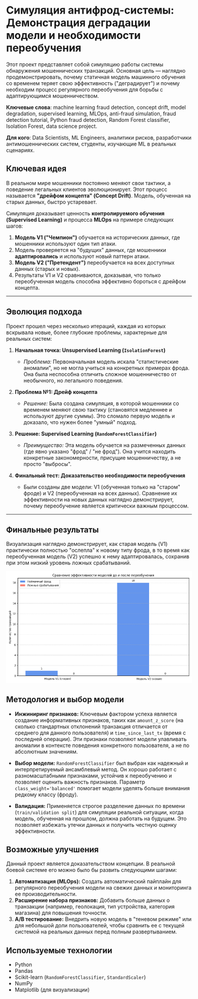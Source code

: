 # Симуляция антифрод-системы: Демонстрация деградации модели и необходимости переобучения

Этот проект представляет собой симуляцию работы системы обнаружения мошеннических транзакций. Основная цель — наглядно продемонстрировать, почему статичная модель машинного обучения со временем теряет свою эффективность ("деградирует") и почему необходим процесс регулярного переобучения для борьбы с адаптирующимся мошенничеством.

**Ключевые слова**: machine learning fraud detection, concept drift, model degradation, supervised learning, MLOps, anti-fraud simulation, fraud detection tutorial, Python fraud detection, Random Forest classifier, Isolation Forest, data science project.

**Для кого**: Data Scientists, ML Engineers, аналитики рисков, разработчики антимошеннических систем, студенты, изучающие ML в реальных сценариях.

## Ключевая идея

В реальном мире мошенники постоянно меняют свои тактики, а поведение легальных клиентов эволюционирует. Этот процесс называется **"дрейфом концепта" (Concept Drift)**. Модель, обученная на старых данных, быстро устаревает.

Симуляция доказывает ценность **контролируемого обучения (Supervised Learning)** и процесса **MLOps** на примере следующих шагов:
1.  **Модель V1 ("Чемпион")** обучается на исторических данных, где мошенники используют один тип атаки.
2.  Модель проверяется на "будущих" данных, где мошенники **адаптировались** и используют новый паттерн атаки.
3.  **Модель V2 ("Претендент")** переобучается на всех доступных данных (старых и новых).
4.  Результаты V1 и V2 сравниваются, доказывая, что только переобученная модель способна эффективно бороться с дрейфом концепта.

---

## Эволюция подхода

Проект прошел через несколько итераций, каждая из которых вскрывала новые, более глубокие проблемы, характерные для реальных систем:

1.  **Начальная точка: Unsupervised Learning (`IsolationForest`)**
    *   *Проблема:* Первоначальная модель искала "статистические аномалии", но не могла учиться на конкретных примерах фрода. Она была неспособна отличить сложное мошенничество от необычного, но легального поведения.

2.  **Проблема №1: Дрейф концепта**
    *   *Решение:* Была создана симуляция, в которой мошенники со временем меняют свою тактику (становятся медленнее и используют другие суммы). Это сломало первую модель и доказало, что нужен более "умный" подход.

3.  **Решение: Supervised Learning (`RandomForestClassifier`)**
    *   *Преимущество:* Эта модель обучается на размеченных данных (где явно указано "фрод" / "не фрод"). Она учится находить конкретные закономерности, присущие мошенничеству, а не просто "выбросы".

4.  **Финальный тест: Доказательство необходимости переобучения**
    *   Были созданы две модели: V1 (обученная только на "старом" фроде) и V2 (переобученная на всех данных). Сравнение их эффективности на новых данных наглядно демонстрирует, почему переобучение является критически важным процессом.

---

## Финальные результаты

Визуализация наглядно демонстрирует, как старая модель (V1) практически полностью "ослепла" к новому типу фрода, в то время как переобученная модель (V2) успешно к нему адаптировалась, сохранив при этом низкий уровень ложных срабатываний.

![Сравнение эффективности моделей](model_comparison.png)

## Методология и выбор модели

-   **Инжиниринг признаков:** Ключевым фактором успеха является создание информативных признаков, таких как `amount_z_score` (на сколько стандартных отклонений транзакция отличается от среднего для данного пользователя) и `time_since_last_tx` (время с последней операции). Эти признаки позволяют модели улавливать аномалии в контексте поведения конкретного пользователя, а не по абсолютным значениям.

-   **Выбор модели:** `RandomForestClassifier` был выбран как надежный и интерпретируемый ансамблевый метод. Он хорошо работает с разномасштабными признаками, устойчив к переобучению и позволяет оценить важность признаков. Параметр `class_weight='balanced'` помогает модели уделять больше внимания редкому классу (фроду).

-   **Валидация:** Применяется строгое разделение данных по времени (`train/validation split`) для симуляции реальной ситуации, когда модель, обученная на прошлом, должна работать на будущем. Это позволяет избежать утечки данных и получить честную оценку эффективности.

## Возможные улучшения

Данный проект является доказательством концепции. В реальной боевой системе его можно было бы развить следующими шагами:
1.  **Автоматизация (MLOps):** Создать автоматический пайплайн для регулярного переобучения модели на свежих данных и мониторинга ее производительности.
2.  **Расширение набора признаков:** Добавить больше данных о транзакции (например, геолокация, тип устройства, категория магазина) для повышения точности.
3.  **A/B тестирование:** Внедрить новую модель в "теневом режиме" или для небольшой доли пользователей, чтобы сравнить ее с текущей системой на реальных данных перед полным развертыванием.

## Используемые технологии
- Python
- Pandas
- Scikit-learn (`RandomForestClassifier`, `StandardScaler`)
- NumPy
- Matplotlib (для визуализации)
